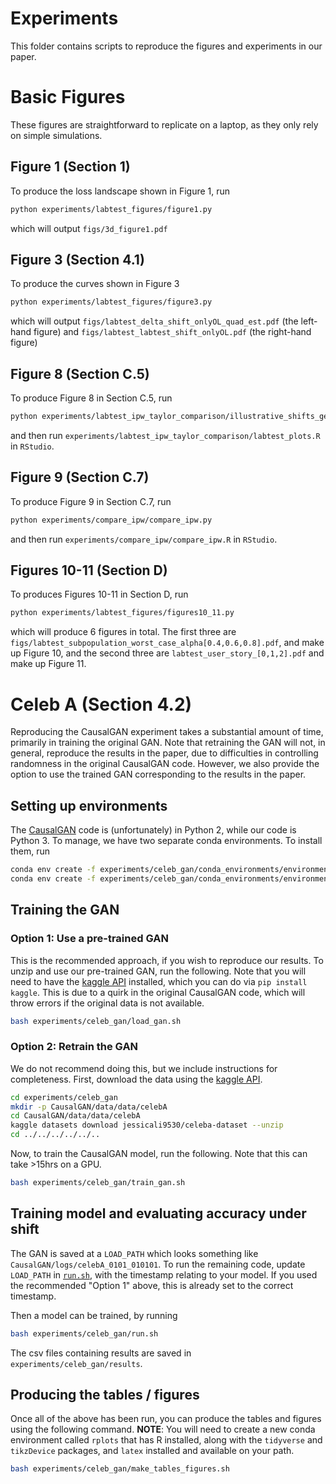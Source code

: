 # Experiments

This folder contains scripts to reproduce the figures and experiments in our paper.

# Basic Figures 
These figures are straightforward to replicate on a laptop, as they only rely on simple simulations.

## Figure 1 (Section 1)

To produce the loss landscape shown in Figure 1, run
```bash
python experiments/labtest_figures/figure1.py
```
which will output `figs/3d_figure1.pdf`

## Figure 3 (Section 4.1)

To produce the curves shown in Figure 3
```bash
python experiments/labtest_figures/figure3.py
```
which will output `figs/labtest_delta_shift_onlyOL_quad_est.pdf` (the left-hand figure) and `figs/labtest_labtest_shift_onlyOL.pdf` (the right-hand figure)

## Figure 8 (Section C.5)
To produce Figure 8 in Section C.5, run
```bash
python experiments/labtest_ipw_taylor_comparison/illustrative_shifts_get_variance.py
```
and then run `experiments/labtest_ipw_taylor_comparison/labtest_plots.R` in `RStudio`. 

## Figure 9 (Section C.7)
To produce Figure 9 in Section C.7, run
```bash
python experiments/compare_ipw/compare_ipw.py
```
and then run `experiments/compare_ipw/compare_ipw.R` in `RStudio`. 

## Figures 10-11 (Section D)
To produces Figures 10-11 in Section D, run 
```bash
python experiments/labtest_figures/figures10_11.py
```
which will produce 6 figures in total.  The first three are `figs/labtest_subpopulation_worst_case_alpha[0.4,0.6,0.8].pdf`, and make up Figure 10, and the second three are `labtest_user_story_[0,1,2].pdf` and make up Figure 11.

# Celeb A (Section 4.2)

Reproducing the CausalGAN experiment takes a substantial amount of time, primarily in training the original GAN. Note that retraining the GAN will not, in general, reproduce the results in the paper, due to difficulties in controlling randomness in the original CausalGAN code.  However, we also provide the option to use the trained GAN corresponding to the results in the paper.

## Setting up environments

The [CausalGAN](https://github.com/mkocaoglu/CausalGAN) code is (unfortunately) in Python 2, while our code is Python 3. To manage, we have two separate conda environments. To install them, run
```bash
conda env create -f experiments/celeb_gan/conda_environments/environment_CausalGAN.yml
conda env create -f experiments/celeb_gan/conda_environments/environment_shift_gradient.yml
```

## Training the GAN

### Option 1: Use a pre-trained GAN

This is the recommended approach, if you wish to reproduce our results. To unzip and use our pre-trained GAN, run the following.  Note that you will need to have the [kaggle API](https://github.com/Kaggle/kaggle-api) installed, which you can do via `pip install kaggle`.  This is due to a quirk in the original CausalGAN code, which will throw errors if the original data is not available.
```bash
bash experiments/celeb_gan/load_gan.sh
```

### Option 2: Retrain the GAN

We do not recommend doing this, but we include instructions for completeness. First, download the data using the [kaggle API](https://github.com/Kaggle/kaggle-api). 
```bash
cd experiments/celeb_gan
mkdir -p CausalGAN/data/data/celebA
cd CausalGAN/data/data/celebA
kaggle datasets download jessicali9530/celeba-dataset --unzip
cd ../../../../../..
```

Now, to train the CausalGAN model, run the following.  Note that this can take >15hrs on a GPU.
```bash
bash experiments/celeb_gan/train_gan.sh
```

## Training model and evaluating accuracy under shift

The GAN is saved at a `LOAD_PATH` which looks something like `CausalGAN/logs/celebA_0101_010101`. To run the remaining code, update `LOAD_PATH` in [`run.sh`](some_bash_scripts/run.sh), with the timestamp relating to your model.  If you used the recommended "Option 1" above, this is already set to the correct timestamp.

Then a model can be trained, by running
```bash
bash experiments/celeb_gan/run.sh
```
The csv files containing results are saved in `experiments/celeb_gan/results`.

## Producing the tables / figures

Once all of the above has been run, you can produce the tables and figures using the following command.  **NOTE**: You will need to create a new conda environment called `rplots` that has R installed, along with the `tidyverse` and `tikzDevice` packages, and `latex` installed and available on your path.
```bash
bash experiments/celeb_gan/make_tables_figures.sh
```

